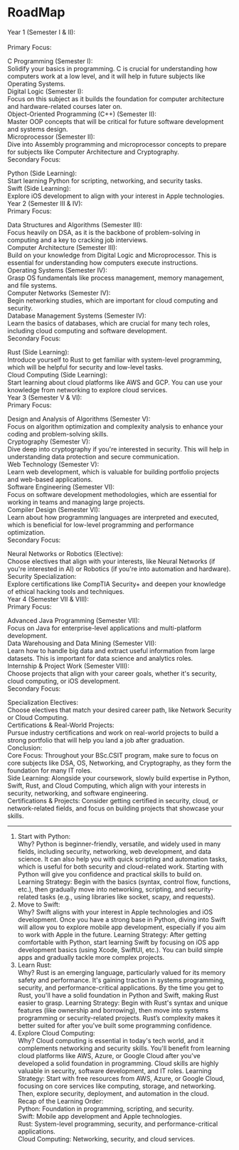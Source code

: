 # RoadMap

Year 1 (Semester I & II):<br/><br/>
Primary Focus:<br/>

C Programming (Semester I):<br/>
Solidify your basics in programming. C is crucial for understanding how computers work at a low level, and it will help in future subjects like Operating Systems.<br/>
Digital Logic (Semester I):<br/>
Focus on this subject as it builds the foundation for computer architecture and hardware-related courses later on.<br/>
Object-Oriented Programming (C++) (Semester II):<br/>
Master OOP concepts that will be critical for future software development and systems design.<br/>
Microprocessor (Semester II):<br/>
Dive into Assembly programming and microprocessor concepts to prepare for subjects like Computer Architecture and Cryptography.<br/>
Secondary Focus:<br/>

Python (Side Learning):<br/>
Start learning Python for scripting, networking, and security tasks.<br/>
Swift (Side Learning):<br/>
Explore iOS development to align with your interest in Apple technologies.<br/>
Year 2 (Semester III & IV):<br/>
Primary Focus:<br/>

Data Structures and Algorithms (Semester III):<br/>
Focus heavily on DSA, as it is the backbone of problem-solving in computing and a key to cracking job interviews.<br/>
Computer Architecture (Semester III):<br/>
Build on your knowledge from Digital Logic and Microprocessor. This is essential for understanding how computers execute instructions.<br/>
Operating Systems (Semester IV):<br/>
Grasp OS fundamentals like process management, memory management, and file systems.<br/>
Computer Networks (Semester IV):<br/>
Begin networking studies, which are important for cloud computing and security.<br/>
Database Management Systems (Semester IV):<br/>
Learn the basics of databases, which are crucial for many tech roles, including cloud computing and software development.<br/>
Secondary Focus:<br/>

Rust (Side Learning):<br/>
Introduce yourself to Rust to get familiar with system-level programming, which will be helpful for security and low-level tasks.<br/>
Cloud Computing (Side Learning):<br/>
Start learning about cloud platforms like AWS and GCP. You can use your knowledge from networking to explore cloud services.<br/>
Year 3 (Semester V & VI):<br/>
Primary Focus:<br/>

Design and Analysis of Algorithms (Semester V):<br/>
Focus on algorithm optimization and complexity analysis to enhance your coding and problem-solving skills.<br/>
Cryptography (Semester V):<br/>
Dive deep into cryptography if you're interested in security. This will help in understanding data protection and secure communication.<br/>
Web Technology (Semester V):<br/>
Learn web development, which is valuable for building portfolio projects and web-based applications.<br/>
Software Engineering (Semester VI):<br/>
Focus on software development methodologies, which are essential for working in teams and managing large projects.<br/>
Compiler Design (Semester VI):<br/>
Learn about how programming languages are interpreted and executed, which is beneficial for low-level programming and performance optimization.<br/>
Secondary Focus:<br/>

Neural Networks or Robotics (Elective):<br/>
Choose electives that align with your interests, like Neural Networks (if you're interested in AI) or Robotics (if you're into automation and hardware).<br/>
Security Specialization:<br/>
Explore certifications like CompTIA Security+ and deepen your knowledge of ethical hacking tools and techniques.<br/>
Year 4 (Semester VII & VIII):<br/>
Primary Focus:<br/>

Advanced Java Programming (Semester VII):<br/>
Focus on Java for enterprise-level applications and multi-platform development.<br/>
Data Warehousing and Data Mining (Semester VII):<br/>
Learn how to handle big data and extract useful information from large datasets. This is important for data science and analytics roles.<br/>
Internship & Project Work (Semester VIII):<br/>
Choose projects that align with your career goals, whether it's security, cloud computing, or iOS development.<br/>
Secondary Focus:<br/>

Specialization Electives:<br/>
Choose electives that match your desired career path, like Network Security or Cloud Computing.<br/>
Certifications & Real-World Projects:<br/>
Pursue industry certifications and work on real-world projects to build a strong portfolio that will help you land a job after graduation.<br/>
Conclusion:<br/>
Core Focus: Throughout your BSc.CSIT program, make sure to focus on core subjects like DSA, OS, Networking, and Cryptography, as they form the foundation for many IT roles.<br/>
Side Learning: Alongside your coursework, slowly build expertise in Python, Swift, Rust, and Cloud Computing, which align with your interests in security, networking, and software engineering.<br/>
Certifications & Projects: Consider getting certified in security, cloud, or network-related fields, and focus on building projects that showcase your skills.<br/>

-----

1. Start with Python:<br/>
Why? Python is beginner-friendly, versatile, and widely used in many fields, including security, networking, web development, and data science. It can also help you with quick scripting and automation tasks, which is useful for both security and cloud-related work. Starting with Python will give you confidence and practical skills to build on. <br/>
Learning Strategy: Begin with the basics (syntax, control flow, functions, etc.), then gradually move into networking, scripting, and security-related tasks (e.g., using libraries like socket, scapy, and requests).<br/>
2. Move to Swift:<br/>
Why? Swift aligns with your interest in Apple technologies and iOS development. Once you have a strong base in Python, diving into Swift will allow you to explore mobile app development, especially if you aim to work with Apple in the future.
Learning Strategy: After getting comfortable with Python, start learning Swift by focusing on iOS app development basics (using Xcode, SwiftUI, etc.). You can build simple apps and gradually tackle more complex projects.<br/>
3. Learn Rust:<br/>
Why? Rust is an emerging language, particularly valued for its memory safety and performance. It's gaining traction in systems programming, security, and performance-critical applications. By the time you get to Rust, you'll have a solid foundation in Python and Swift, making Rust easier to grasp.
Learning Strategy: Begin with Rust's syntax and unique features (like ownership and borrowing), then move into systems programming or security-related projects. Rust’s complexity makes it better suited for after you've built some programming confidence.<br/>
4. Explore Cloud Computing:<br/>
Why? Cloud computing is essential in today's tech world, and it complements networking and security skills. You'll benefit from learning cloud platforms like AWS, Azure, or Google Cloud after you've developed a solid foundation in programming. Cloud skills are highly valuable in security, software development, and IT roles.
Learning Strategy: Start with free resources from AWS, Azure, or Google Cloud, focusing on core services like computing, storage, and networking. Then, explore security, deployment, and automation in the cloud.<br/>
Recap of the Learning Order:<br/>
Python: Foundation in programming, scripting, and security.<br/>
Swift: Mobile app development and Apple technologies.<br/>
Rust: System-level programming, security, and performance-critical applications.<br/>
Cloud Computing: Networking, security, and cloud services.<br/>
